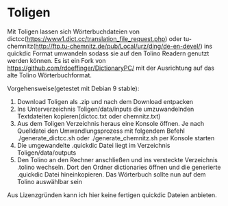 # Toligen
Mit Toligen lassen sich Wörterbuchdateien von dictcc(https://www1.dict.cc/translation_file_request.php) oder tu-chemnitz(http://ftp.tu-chemnitz.de/pub/Local/urz/ding/de-en-devel/) ins quickdic Format umwandeln sodass sie auf den Tolino Readern genutzt werden können. Es ist ein Fork von https://github.com/rdoeffinger/DictionaryPC/ mit der Ausrichtung auf das alte Tolino Wörterbuchformat.

Vorgehensweise(getestet mit Debian 9 stable):

1. Download Toligen als .zip und nach dem Download entpacken
2. Ins Unterverzeichnis Toligen/data/inputs die umzuwandelnden Textdateiten kopieren(dictcc.txt oder chemnitz.txt)
3. Aus dem Toligen Verzeichnis heraus eine Konsole öffnen. Je nach Quelldatei den Umwandlungsprozess mit folgendem Befehl ./generate_dictcc.sh oder ./generate_chemnitz.sh per Konsole starten
4. Die umgewandelte .quickdic Datei liegt im Verzeichnis Toligen/data/outputs
5. Den Tolino an den Rechner anschließen und ins versteckte Verzeichnis .tolino wechseln. Dort den Ordner dictionaries öffnen und die generierte .quickdic Datei hineinkopieren.
   Das Wörterbuch sollte nun auf dem Tolino auswählbar sein

Aus Lizenzgründen kann ich hier keine fertigen quickdic Dateien anbieten.
